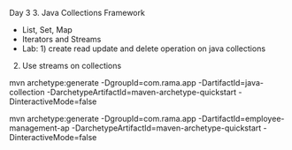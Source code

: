 Day 3 3. Java Collections Framework
- List, Set, Map
- Iterators and Streams
- Lab: 1) create read update and delete operation on java collections
2) Use streams on collections

mvn archetype:generate -DgroupId=com.rama.app -DartifactId=java-collection -DarchetypeArtifactId=maven-archetype-quickstart -DinteractiveMode=false

mvn archetype:generate -DgroupId=com.rama.app -DartifactId=employee-management-ap -DarchetypeArtifactId=maven-archetype-quickstart -DinteractiveMode=false